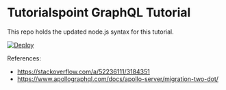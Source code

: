 Tutorialspoint GraphQL Tutorial
===

This repo holds the updated node.js syntax for this tutorial.

[![Deploy](https://www.herokucdn.com/deploy/button.svg)](https://heroku.com/deploy)

References:

- https://stackoverflow.com/a/52236111/3184351
- https://www.apollographql.com/docs/apollo-server/migration-two-dot/
